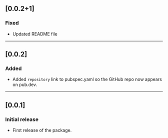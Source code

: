 ## [0.0.2+1]
### Fixed
- Updated README file

---

## [0.0.2]
### Added
- Added `repository` link to pubspec.yaml so the GitHub repo now appears on pub.dev.

---

## [0.0.1]
### Initial release
- First release of the package.
